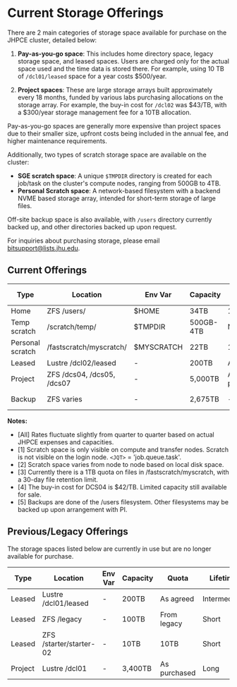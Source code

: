 # Current Storage Offerings

There are 2 main categories of storage space available for purchase on the JHPCE cluster, detailed below:

1. **Pay-as-you-go space**: This includes home directory space, legacy storage space, and leased spaces. Users are charged only for the actual space used and the time data is stored there. For example, using 10 TB of `/dcl01/leased` space for a year costs $500/year.

2. **Project spaces**: These are large storage arrays built approximately every 18 months, funded by various labs purchasing allocations on the storage array. For example, the buy-in cost for `/dcl02` was $43/TB, with a $300/year storage management fee for a 10TB allocation.

Pay-as-you-go spaces are generally more expensive than project spaces due to their smaller size, upfront costs being included in the annual fee, and higher maintenance requirements.

Additionally, two types of scratch storage space are available on the cluster:
- **SGE scratch space**: A unique `$TMPDIR` directory is created for each job/task on the cluster's compute nodes, ranging from 500GB to 4TB.
- **Personal Scratch space**: A network-based filesystem with a backend NVME based storage array, intended for short-term storage of large files.

Off-site backup space is also available, with `/users` directory currently backed up, and other directories backed up upon request.

For inquiries about purchasing storage, please email [bitsupport@lists.jhu.edu](mailto:bitsupport@lists.jhu.edu).

## Current Offerings

| Type | Location | Env Var | Capacity | Quota | Lifetime | FY21Q3 Rate | Charge Basis | Notes |
| ---- | -------- | ------- | -------- | ----- | -------- | ----------- | ------------ | ----- |
| Home | ZFS /users/<userid> | $HOME | 34TB | 100GB | Long | $345/TByr | Used TB | - |
| Temp scratch | /scratch/temp/<JQT> | $TMPDIR | 500GB-4TB | None | Transient | Free | - | [1][2] |
| Personal scratch | /fastscratch/myscratch/<userid> | $MYSCRATCH | 22TB | 1TB | 30 days | Free | - | [1][3] |
| Leased | Lustre /dcl02/leased | - | 200TB | As agreed | Intermediate | $50/TByr | Used TB | - |
| Project | ZFS /dcs04, /dcs05, /dcs07 | - | 5,000TB | As purchased | Long | $20/TByr + buyin | Purchased TB | [4] |
| Backup | ZFS varies | - | 2,675TB | - | Permanent | $11/TByr | Purchased TB | [5] |

**Notes:**
- [All] Rates fluctuate slightly from quarter to quarter based on actual JHPCE expenses and capacities.
- [1] Scratch space is only visible on compute and transfer nodes. Scratch is not visible on the login node. `<JQT>` = 'job.queue.task'.
- [2] Scratch space varies from node to node based on local disk space.
- [3] Currently there is a 1TB quota on files in /fastscratch/myscratch, with a 30-day file retention limit.
- [4] The buy-in cost for DCS04 is $42/TB. Limited capacity still available for sale.
- [5] Backups are done of the /users filesystem. Other filesystems may be backed up upon arrangement with PI.

## Previous/Legacy Offerings

The storage spaces listed below are currently in use but are no longer available for purchase.

| Type | Location | Env Var | Capacity | Quota | Lifetime | FY2019Q2 Rate | Charge Basis | Notes |
| ---- | -------- | ------- | -------- | ----- | -------- | ------------- | ------------ | ----- |
| Leased | Lustre /dcl01/leased | - | 200TB | As agreed | Intermediate | $50/TByr | Used TB | - |
| Leased | ZFS /legacy | - | 100TB | From legacy | Short | < $1350/TByr | Used TB | [1] |
| Leased | ZFS /starter/starter-02 | - | 10TB | 10TB | Short | $1,041/TByr | Used TB | [1] |
| Project | Lustre /dcl01 | - | 3,400TB | As purchased | Long | $26-$
